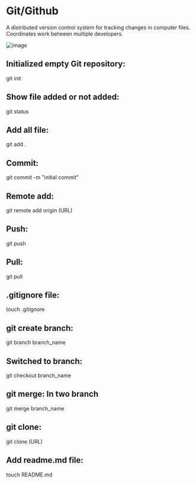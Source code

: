 # Git/Github
A distributed version control system for tracking changes in computer files.
Coordinates work between multiple developers.

![image](https://github.com/user-attachments/assets/f93cb080-7e06-4dd1-901b-480f2eea556b)



## Initialized empty Git repository:
git init

## Show file added or not added:
git status

## Add all file:
git add .

## Commit:
git commit -m "initial commit"


## Remote add:
git remote add origin (URL)

## Push:
git push

## Pull:
git pull

## .gitignore file:
touch .gitignore

## git create branch:
git branch branch_name


## Switched to branch:
git checkout branch_name


## git merge: In two branch
git merge branch_name

## git clone:
git clone (URL)

## Add readme.md file:
touch README.md
















